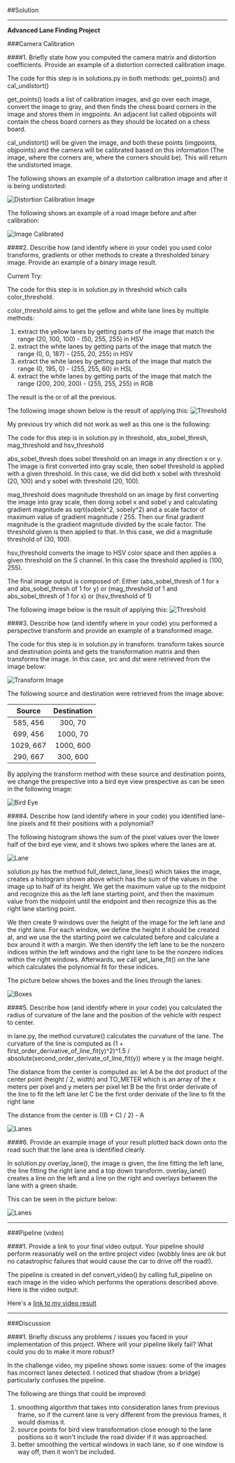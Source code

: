 ##Solution

---

**Advanced Lane Finding Project**

###Camera Calibration

####1. Briefly state how you computed the camera matrix and distortion coefficients. Provide an example of a distortion corrected calibration image.

The code for this step is in solutions.py in both methods: get_points() and cal_undistort()

get_points() loads a list of calibration images, and go over each image, convert the image to gray, and then finds the chess board corners in the image and stores them in imgpoints.
An adjacent list called objpoints will contain the chess board corners as they should be located on a chess board.

cal_undistort() will be given the image, and both these points (imgpoints, objpoints) and the camera will be calibrated based on this information (The image, where the corners are, where the corners should be).
This will return the undistorted image.

The following shows an example of a distortion calibration image and after it is being undistorted:

![Distortion Calibration Image](solutions/calibration_image.png)

The following shows an example of a road image before and after calibration:

![Image Calibrated](solutions/test_1_original_vs_calibrated.png)

####2. Describe how (and identify where in your code) you used color transforms, gradients or other methods to create a thresholded binary image.  Provide an example of a binary image result.

Current Try:

The code for this step is in solution.py in threshold which calls color_threshold.

color_threshold aims to get the yellow and white lane lines by multiple methods:

1. extract the yellow lanes by getting parts of the image that match the range (20, 100, 100) - (50, 255, 255) in HSV
2. extract the white lanes by getting parts of the image that match the range (0, 0, 187) - (255, 20, 255) in HSV
3. extract the white lanes by getting parts of the image that match the range (0, 195, 0) - (255, 255, 60) in HSL
4. extract the white lanes by getting parts of the image that match the range (200, 200, 200) - (255, 255, 255) in RGB

The result is the or of all the previous.

The following image shown below is the result of applying this:
![Threshold](solutions/threshold_new.png)

My previous try which did not work as well as this one is the following:

The code for this step is in solution.py in threshold, abs_sobel_thresh, mag_threshold and hsv_threshold

abs_sobel_thresh does sobel threshold on an image in any direction x or y. The image is first converted into gray scale, then sobel threshold is applied with a given threshold.
In this case, we did did both x sobel with threshold (20, 100) and y sobel with threshold (20, 100).

mag_threshold does magnitude threshold on an image by first converting the image into gray scale, then doing sobel x and sobel y and calculating gradient magnitude as sqrt(sobelx^2, sobely^2) and a scale factor of maximum value of gradient magnitude / 255. Then our final gradient magnitude is the gradient magnitude divided by the scale factor. The threshold given is then applied to that.
In this case, we did a magnitude threshold of (30, 100).

hsv_threshold converts the image to HSV color space and then applies a given threshold on the S channel. In this case the threshold applied is (100, 255).

The final image output is composed of:
Either (abs_sobel_thresh of 1 for x and abs_sobel_thresh of 1 for y)
or (mag_threshold of 1 and abs_sobel_thresh of 1 for x)
or (hsv_threshold of 1)

The following image below is the result of applying this:
![Threshold](solutions/threshold.png)

####3. Describe how (and identify where in your code) you performed a perspective transform and provide an example of a transformed image.

The code for this step is in solution.py in transform.
transform takes source and destination points and gets the transformation matrix and then transforms the image.
In this case, src and dst were retrieved from the image below:

![Transform Image](test_images/test1.jpg)


The following source and destination were retrieved from the image above:

| Source        | Destination   | 
|:-------------:|:-------------:| 
| 585, 456      | 300, 70       |
| 699, 456      | 1000, 70      |
| 1029, 667     | 1000, 600     |
| 290, 667      | 300, 600      |




By applying the transform method with these source and destination points, we change the prespective into a bird eye view prespective as can be seen in the following image:


![Bird Eye](solutions/bird_eye.png)

####4. Describe how (and identify where in your code) you identified lane-line pixels and fit their positions with a polynomial?

The following histogram shows the sum of the pixel values over the lower half of the bird eye view, and it shows two spikes where the lanes are at.

![Lane](solutions/histogram.png)

solution.py has the method full_detect_lane_lines() which takes the image, creates a histogram shown above which has the sum of the values in the image up to half of its height.
We get the maximum value up to the midpoint and recognize this as the left lane starting point, and then the maximum value from the midpoint until the endpoint and then recognize this as the right lane starting point.

We then create 9 windows over the height of the image for the left lane and the right lane.
For each window, we define the height it should be created at, and we use the the starting point we calculated before and calculate a box around it with a margin.
We then identify the left lane to be the nonzero indices within the left windows and the right lane to be the nonzero indices within the right windows.
Afterwards, we call get_lane_fit() on the lane which calculates the polynomial fit for these indices.

The picture below shows the boxes and the lines through the lanes:

![Boxes](solutions/f_boxes.png)

####5. Describe how (and identify where in your code) you calculated the radius of curvature of the lane and the position of the vehicle with respect to center.

in lane.py, the method curvature() calculates the curvature of the lane.
The curvature of the line is computed as (1 + first_order_derivative_of_line_fit(y)^2)^1.5 / absolute(second_order_derivate_of_line_fit(y)) where y is the image height.

The distance from the center is computed as:
 let A be the dot product of the center point (height / 2, width) and TO_METER which is an array of the x meters per pixel and y meters per pixel
 let B be the first order derivate of the line to fit the left lane
 let C be the first order derivate of the line to fit the right lane

 The distance from the center is ((B + C) / 2) - A

![Lanes](solutions/f_lanes.png)

####6. Provide an example image of your result plotted back down onto the road such that the lane area is identified clearly.

In solution.py overlay_lane(), the image is given, the line fitting the left lane, the line fitting the right lane and a top down transform.
overlay_lane() creates a line on the left and a line on the right and overlays between the lane with a green shade.

This can be seen in the picture below:

![Lanes](solutions/f_lanes.png)

---

###Pipeline (video)

####1. Provide a link to your final video output.  Your pipeline should perform reasonably well on the entire project video (wobbly lines are ok but no catastrophic failures that would cause the car to drive off the road!).

The pipeline is created in def convert_video() by calling full_pipeline on each image in the video which performs the operations described above.
Here is the video output:

Here's a [link to my video result](https://youtu.be/OHRQfqGtE8I)

---

###Discussion

####1. Briefly discuss any problems / issues you faced in your implementation of this project.  Where will your pipeline likely fail?  What could you do to make it more robust?

In the challenge video, my pipeline shows some issues: some of the images has incorrect lanes detected.
I noticed that shadow (from a bridge) particularly confuses the pipeline.

The following are things that could be improved:
1. smoothing algorithm that takes into consideration lanes from previous frame, so if the current lane is very different from the previous frames, it would dismiss it.
2. source points for bird view transformation close enough to the lane positions so it won't include the road divider if it was approached.
3. better smoothing the vertical windows in each lane, so if one window is way off, then it won't be included.